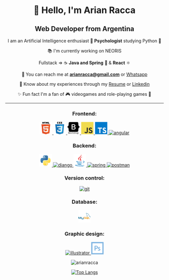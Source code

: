 <h1 align="center">👋 Hello, I'm Arian Racca</h1>

<div align="center">
<h2>Web Developer from Argentina</h1>

<p>
  
I am an Artificial Intelligence enthusiast 🧠 **Psychologist** studying Python 🐍

📚 I'm currently working on NEORIS
  
Fullstack => ☕ **Java and Spring** 🍃  &  **React** ⚛

📧 You can reach me at **arianracca@gmail.com** or [Whatsapp](https://api.whatsapp.com/send?phone=5493413555676)

📄 Know about my experiences through my [Resume](https://github.com/arianracca/CV) or [Linkedin](https://www.linkedin.com/in/arianracca/)

✨ Fun fact I'm a fan of 🎮 videogames and role-playing games 🎲
</p>
</div>

---
<div align="center">
  
<h3>Frontend:</h3>
  
<p>
  
  <!-- HTML5 -->
  <a href="https://www.w3.org/html/" target="_blank" rel="noreferrer">
    <img src="https://raw.githubusercontent.com/devicons/devicon/master/icons/html5/html5-original-wordmark.svg" alt="html5" width="40" height="40"/>
  </a>
  
  <!-- CSS3 -->
  <a href="https://www.w3schools.com/css/" target="_blank" rel="noreferrer">
    <img src="https://raw.githubusercontent.com/devicons/devicon/master/icons/css3/css3-original-wordmark.svg" alt="css3" width="40" height="40"/>
  </a>
  
  <!-- Bootstrap -->
  <a href="https://getbootstrap.com" target="_blank" rel="noreferrer">
    <img src="https://raw.githubusercontent.com/devicons/devicon/master/icons/bootstrap/bootstrap-plain-wordmark.svg" alt="bootstrap" width="40" height="40"/>
  </a>
  
  <!-- JavaScript -->
  <a href="https://developer.mozilla.org/en-US/docs/Web/JavaScript" target="_blank" rel="noreferrer">
    <img src="https://raw.githubusercontent.com/devicons/devicon/master/icons/javascript/javascript-original.svg" alt="javascript" width="40" height="40"/>
  </a>
  
  <!-- TypeScript -->
  <a href="https://www.typescriptlang.org/" target="_blank" rel="noreferrer">
    <img src="https://raw.githubusercontent.com/devicons/devicon/master/icons/typescript/typescript-original.svg" alt="typescript" width="40" height="40"/>
  </a>
  
  
  <!-- Angular -->
  <a href="https://angular.io" target="_blank" rel="noreferrer">
    <img src="https://angular.io/assets/images/logos/angular/angular.svg" alt="angular" width="40" height="40"/>
  </a>
  
  
  
</p>
</div>


<div align="center">
  
<h3>Backend:</h3>
  
<p>
  
  <!-- Python -->
  <a href="https://www.python.org" target="_blank" rel="noreferrer">
    <img src="https://raw.githubusercontent.com/devicons/devicon/master/icons/python/python-original.svg" alt="python" width="40" height="40"/>
  </a>
  
  <!-- Django -->
  <a href="https://www.djangoproject.com/" target="_blank" rel="noreferrer">
    <img src="https://cdn.worldvectorlogo.com/logos/django.svg" alt="django" width="40" height="40"/>
  </a>
  
  <!-- Java -->
  <a href="https://www.java.com" target="_blank" rel="noreferrer">
    <img src="https://raw.githubusercontent.com/devicons/devicon/master/icons/java/java-original.svg" alt="java" width="40" height="40"/>
  </a>
  
  <!--Spring-->
  <a href="https://spring.io/" target="_blank" rel="noreferrer">
    <img src="https://www.vectorlogo.zone/logos/springio/springio-icon.svg" alt="spring" width="40" height="40"/>
  </a>
  
  <!--Postman-->
  <a href="https://postman.com" target="_blank" rel="noreferrer">
    <img src="https://www.vectorlogo.zone/logos/getpostman/getpostman-icon.svg" alt="postman" width="40" height="40"/>
  </a>
  
</p>
</div>


<div align="center">
  
<h3>Version control:</h3>
  
<p>
  
  <!-- Git -->
  <a href="https://git-scm.com/" target="_blank" rel="noreferrer">
    <img src="https://www.vectorlogo.zone/logos/git-scm/git-scm-icon.svg" alt="git" width="40" height="40"/>
  </a>
  
</p>
</div>


<div align="center">
  
<h3>Database:</h3>
  
<p>
  
<!-- MySQL -->
  <a href="https://www.mysql.com/" target="_blank" rel="noreferrer">
    <img src="https://raw.githubusercontent.com/devicons/devicon/master/icons/mysql/mysql-original-wordmark.svg" alt="mysql" width="40" height="40"/>
  </a>
  
</p>
</div>


<div align="center">
  
<h3>Graphic design:</h3>
  
<p>
  
  <!-- Illustrator -->
  <a href="https://www.adobe.com/in/products/illustrator.html" target="_blank" rel="noreferrer">
    <img src="https://www.vectorlogo.zone/logos/adobe_illustrator/adobe_illustrator-icon.svg" alt="illustrator" width="40" height="40"/>
  </a>
  
  <!-- Photoshop -->
  <a href="https://www.photoshop.com/en" target="_blank" rel="noreferrer">
    <img src="https://raw.githubusercontent.com/devicons/devicon/master/icons/photoshop/photoshop-line.svg" alt="photoshop" width="40" height="40"/>
  </a>
</p>
</div>

<div align="center">
  
  <img src="https://komarev.com/ghpvc/?username=arianracca&label=Profile%20views&color=green&style=flat" alt="arianracca" />
  
</div>

<div align="center">

[![Top Langs](https://github-readme-stats.vercel.app/api/top-langs/?username=arianracca&count_private=true&show_icons=true&theme=dark#gh-dark-mode-only)](https://github.com/anuraghazra/github-readme-stats)
  
</div>
